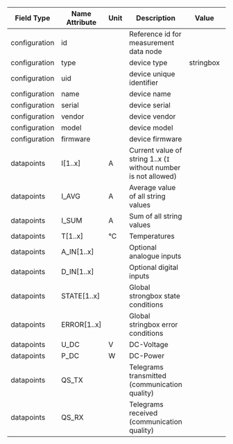 | Field Type    | Name Attribute | Unit | Description                                                      | Value     | Type | Required | Example                          | Notes | Version |
|---------------|----------------|------|------------------------------------------------------------------|-----------|------|----------|----------------------------------|-------|---------|
| configuration | id             |      | Reference id for measurement data node                           |           |      | x        | <device id=“1“ type=“stringbox“> |       | 2.0.1   |
| configuration | type           |      | device type                                                      | stringbox |      | x        | <device id=“1“ type=“stringbox“> |       | 2.0.1   |
| configuration | uid            |      | device unique identifier                                         |           |      | x        | <uid>STR12345</uid>              |       | 2.0.1   |
| configuration | name           |      | device name                                                      |           |      |          | <name>Stringbox A</name>         |       | 2.0.1   |
| configuration | serial         |      | device serial                                                    |           |      |          | <serial>STR11.22.33</serial>     |       | 2.0.1   |
| configuration | vendor         |      | device vendor                                                    |           |      |          | <vendor>vendor 123</vendor>      |       | 2.0.1   |
| configuration | model          |      | device model                                                     |           |      |          | <model></model>                  |       | 2.0.1   |
| configuration | firmware       |      | device firmware                                                  |           |      |          | <firmware>1.23.3</firmware>      |       | 2.0.1   |
| datapoints    | I[1..x]        | A    | Current value of string 1..x (`I` without number is not allowed) |           |      | x        |                                  |       | 2.0.1   |
| datapoints    | I_AVG          | A    | Average value of all string values                               |           |      |          |                                  |       | 2.0.1   |
| datapoints    | I_SUM          | A    | Sum of all string values                                         |           |      |          |                                  |       | 2.0.1   |
| datapoints    | T[1..x]        | °C   | Temperatures                                                     |           |      |          |                                  |       | 2.0.1   |
| datapoints    | A_IN[1..x]     |      | Optional analogue inputs                                         |           |      |          |                                  |       | 2.0.1   |
| datapoints    | D_IN[1..x]     |      | Optional digital inputs                                          |           |      |          |                                  |       | 2.0.1   |
| datapoints    | STATE[1..x]    |      | Global strongbox state conditions                                |           |      |          |                                  |       | 2.0.1   |
| datapoints    | ERROR[1..x]    |      | Global stringbox error conditions                                |           |      |          |                                  |       | 2.0.1   |
| datapoints    | U_DC           | V    | DC-Voltage                                                       |           |      |          |                                  |       | 2.0.1   |
| datapoints    | P_DC           | W    | DC-Power                                                         |           |      |          |                                  |       | 2.0.1   |
| datapoints    | QS_TX          |      | Telegrams transmitted (communication quality)                    |           |      |          |                                  |       | 2.0.9   |
| datapoints    | QS_RX          |      | Telegrams received    (communication quality)                    |           |      |          |                                  |       | 2.0.9   |
